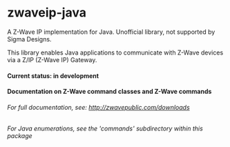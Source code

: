 # zwaveip-java
A Z-Wave IP implementation for Java. Unofficial library, not supported by Sigma Designs.

This library enables Java applications to communicate with Z-Wave devices via a Z/IP (Z-Wave IP) Gateway.

#### Current status: in development

#### Documentation on Z-Wave command classes and Z-Wave commands  
###### For full documentation, see: http://zwavepublic.com/downloads  
###### For Java enumerations, see the 'commands' subdirectory within this package
